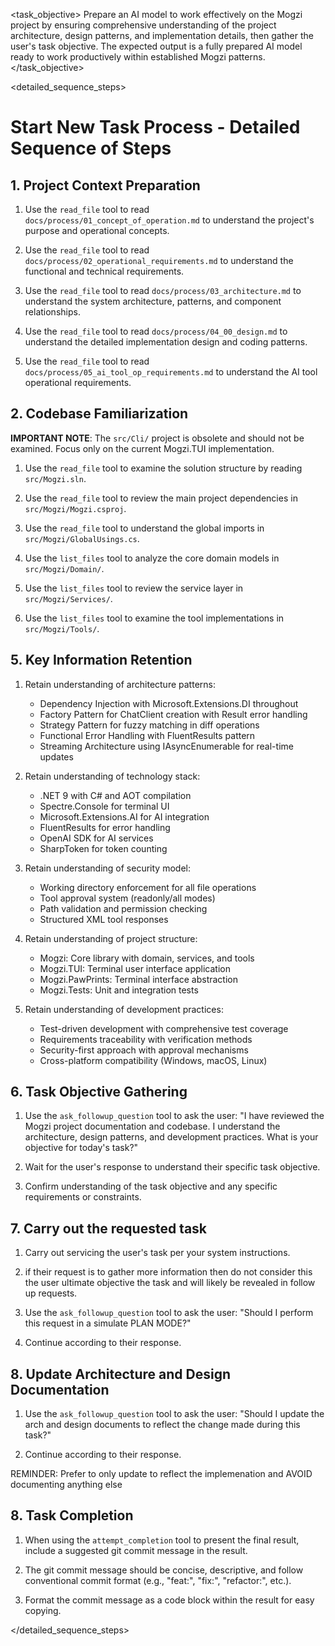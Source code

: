 <task name="Start New Task">

<task_objective>
Prepare an AI model to work effectively on the Mogzi project by ensuring comprehensive understanding of the project architecture, design patterns, and implementation details, then gather the user's task objective. The expected output is a fully prepared AI model ready to work productively within established Mogzi patterns.
</task_objective>

<detailed_sequence_steps>

# Start New Task Process - Detailed Sequence of Steps

## 1. Project Context Preparation

1. Use the `read_file` tool to read `docs/process/01_concept_of_operation.md` to understand the project's purpose and operational concepts.

2. Use the `read_file` tool to read `docs/process/02_operational_requirements.md` to understand the functional and technical requirements.

3. Use the `read_file` tool to read `docs/process/03_architecture.md` to understand the system architecture, patterns, and component relationships.

4. Use the `read_file` tool to read `docs/process/04_00_design.md` to understand the detailed implementation design and coding patterns.

5. Use the `read_file` tool to read `docs/process/05_ai_tool_op_requirements.md` to understand the AI tool operational requirements.

## 2. Codebase Familiarization

**IMPORTANT NOTE**: The `src/Cli/` project is obsolete and should not be examined. Focus only on the current Mogzi.TUI implementation.

1. Use the `read_file` tool to examine the solution structure by reading `src/Mogzi.sln`.

2. Use the `read_file` tool to review the main project dependencies in `src/Mogzi/Mogzi.csproj`.

3. Use the `read_file` tool to understand the global imports in `src/Mogzi/GlobalUsings.cs`.

4. Use the `list_files` tool to analyze the core domain models in `src/Mogzi/Domain/`.

5. Use the `list_files` tool to review the service layer in `src/Mogzi/Services/`.

6. Use the `list_files` tool to examine the tool implementations in `src/Mogzi/Tools/`.

## 5. Key Information Retention

1. Retain understanding of architecture patterns:
    - Dependency Injection with Microsoft.Extensions.DI throughout
    - Factory Pattern for ChatClient creation with Result<T> error handling
    - Strategy Pattern for fuzzy matching in diff operations
    - Functional Error Handling with FluentResults pattern
    - Streaming Architecture using IAsyncEnumerable for real-time updates

2. Retain understanding of technology stack:
    - .NET 9 with C# and AOT compilation
    - Spectre.Console for terminal UI
    - Microsoft.Extensions.AI for AI integration
    - FluentResults for error handling
    - OpenAI SDK for AI services
    - SharpToken for token counting

3. Retain understanding of security model:
    - Working directory enforcement for all file operations
    - Tool approval system (readonly/all modes)
    - Path validation and permission checking
    - Structured XML tool responses

4. Retain understanding of project structure:
    - Mogzi: Core library with domain, services, and tools
    - Mogzi.TUI: Terminal user interface application
    - Mogzi.PawPrints: Terminal interface abstraction
    - Mogzi.Tests: Unit and integration tests

5. Retain understanding of development practices:
    - Test-driven development with comprehensive test coverage
    - Requirements traceability with verification methods
    - Security-first approach with approval mechanisms
    - Cross-platform compatibility (Windows, macOS, Linux)

## 6. Task Objective Gathering

1. Use the `ask_followup_question` tool to ask the user: "I have reviewed the Mogzi project documentation and codebase. I understand the architecture, design patterns, and development practices. What is your objective for today's task?"

2. Wait for the user's response to understand their specific task objective.

3. Confirm understanding of the task objective and any specific requirements or constraints.

## 7. Carry out the requested task

1. Carry out servicing the user's task per your system instructions.

2. if their request is to gather more information then do not consider this the user ultimate objective the task and will likely be revealed in follow up requests.

3. Use the `ask_followup_question` tool to ask the user: "Should I perform this request in a simulate PLAN MODE?"

4. Continue according to their response.

## 8. Update Architecture and Design Documentation

1. Use the `ask_followup_question` tool to ask the user: "Should I update the arch and design documents to reflect the change made during this task?"

2. Continue according to their response.

REMINDER: Prefer to only update to reflect the implemenation and AVOID documenting anything else

## 8. Task Completion

1. When using the `attempt_completion` tool to present the final result, include a suggested git commit message in the result.

2. The git commit message should be concise, descriptive, and follow conventional commit format (e.g., "feat:", "fix:", "refactor:", etc.).

3. Format the commit message as a code block within the result for easy copying.

</detailed_sequence_steps>

</task>
